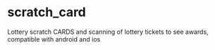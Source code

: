 # scratch_card
Lottery scratch CARDS and scanning of lottery tickets to see awards, compatible with android and ios
